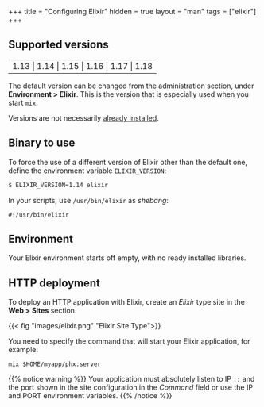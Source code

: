 +++
title = "Configuring Elixir"
hidden = true
layout = "man"
tags = ["elixir"]
+++

## Supported versions

| |
| --- |
| 1.13 \| 1.14 \| 1.15 \| 1.16 \| 1.17 \| 1.18 |

The default version can be changed from the administration section, under **Environment > Elixir**. This is the version that is especially used when you start `mix`.

Versions are not necessarily [already installed](languages#versions).

## Binary to use

To force the use of a different version of Elixir other than the default one, define the environment variable `ELIXIR_VERSION`:

```sh
$ ELIXIR_VERSION=1.14 elixir
```

In your scripts, use `/usr/bin/elixir` as *shebang*:

```
#!/usr/bin/elixir
```

## Environment

Your Elixir environment starts off empty, with no ready installed libraries.

## HTTP deployment

To deploy an HTTP application with Elixir, create an *Elixir* type site in the **Web > Sites** section.

{{< fig "images/elixir.png" "Elixir Site Type">}}

You need to specify the command that will start your Elixir application, for example:

```
mix $HOME/myapp/phx.server
```

{{% notice warning %}}
Your application must absolutely listen to IP `::` and the port shown in the site configuration in the *Command* field or use the IP and PORT environment variables.
{{% /notice %}}
